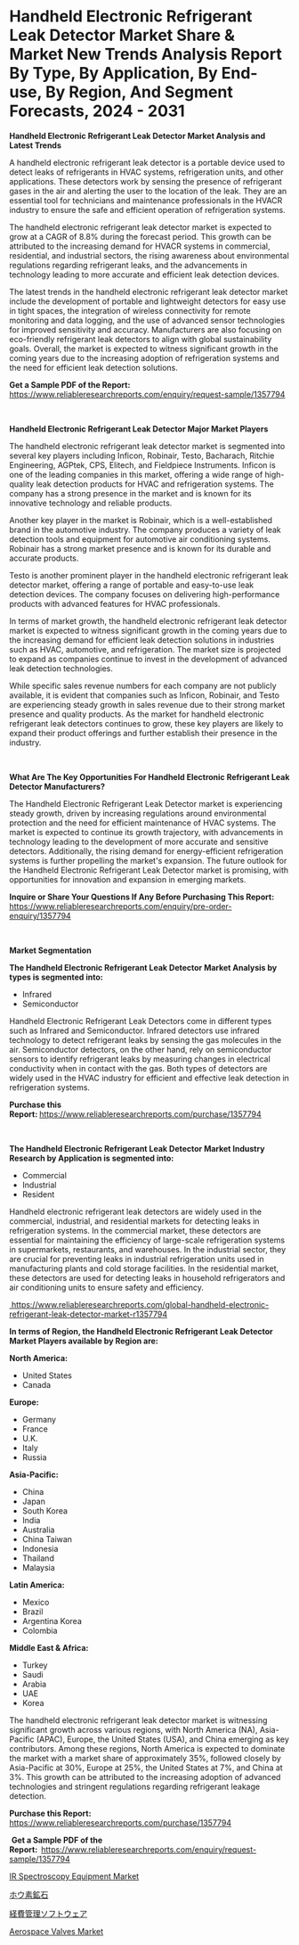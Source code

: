 <p><h1>Handheld Electronic Refrigerant Leak Detector Market Share & Market New Trends Analysis Report By Type, By Application, By End-use, By Region, And Segment Forecasts, 2024 - 2031</h1></p><p><strong>Handheld Electronic Refrigerant Leak Detector Market Analysis and Latest Trends</strong></p>
<p><p>A handheld electronic refrigerant leak detector is a portable device used to detect leaks of refrigerants in HVAC systems, refrigeration units, and other applications. These detectors work by sensing the presence of refrigerant gases in the air and alerting the user to the location of the leak. They are an essential tool for technicians and maintenance professionals in the HVACR industry to ensure the safe and efficient operation of refrigeration systems.</p><p>The handheld electronic refrigerant leak detector market is expected to grow at a CAGR of 8.8% during the forecast period. This growth can be attributed to the increasing demand for HVACR systems in commercial, residential, and industrial sectors, the rising awareness about environmental regulations regarding refrigerant leaks, and the advancements in technology leading to more accurate and efficient leak detection devices.</p><p>The latest trends in the handheld electronic refrigerant leak detector market include the development of portable and lightweight detectors for easy use in tight spaces, the integration of wireless connectivity for remote monitoring and data logging, and the use of advanced sensor technologies for improved sensitivity and accuracy. Manufacturers are also focusing on eco-friendly refrigerant leak detectors to align with global sustainability goals. Overall, the market is expected to witness significant growth in the coming years due to the increasing adoption of refrigeration systems and the need for efficient leak detection solutions.</p></p>
<p><strong>Get a Sample PDF of the Report:&nbsp;</strong> <a href="https://www.reliableresearchreports.com/enquiry/request-sample/1357794">https://www.reliableresearchreports.com/enquiry/request-sample/1357794</a></p>
<p>&nbsp;</p>
<p><strong>Handheld Electronic Refrigerant Leak Detector Major Market Players</strong></p>
<p><p>The handheld electronic refrigerant leak detector market is segmented into several key players including Inficon, Robinair, Testo, Bacharach, Ritchie Engineering, AGPtek, CPS, Elitech, and Fieldpiece Instruments. Inficon is one of the leading companies in this market, offering a wide range of high-quality leak detection products for HVAC and refrigeration systems. The company has a strong presence in the market and is known for its innovative technology and reliable products.</p><p>Another key player in the market is Robinair, which is a well-established brand in the automotive industry. The company produces a variety of leak detection tools and equipment for automotive air conditioning systems. Robinair has a strong market presence and is known for its durable and accurate products.</p><p>Testo is another prominent player in the handheld electronic refrigerant leak detector market, offering a range of portable and easy-to-use leak detection devices. The company focuses on delivering high-performance products with advanced features for HVAC professionals.</p><p>In terms of market growth, the handheld electronic refrigerant leak detector market is expected to witness significant growth in the coming years due to the increasing demand for efficient leak detection solutions in industries such as HVAC, automotive, and refrigeration. The market size is projected to expand as companies continue to invest in the development of advanced leak detection technologies.</p><p>While specific sales revenue numbers for each company are not publicly available, it is evident that companies such as Inficon, Robinair, and Testo are experiencing steady growth in sales revenue due to their strong market presence and quality products. As the market for handheld electronic refrigerant leak detectors continues to grow, these key players are likely to expand their product offerings and further establish their presence in the industry.</p></p>
<p>&nbsp;</p>
<p><strong>What Are The Key Opportunities For Handheld Electronic Refrigerant Leak Detector Manufacturers?</strong></p>
<p><p>The Handheld Electronic Refrigerant Leak Detector market is experiencing steady growth, driven by increasing regulations around environmental protection and the need for efficient maintenance of HVAC systems. The market is expected to continue its growth trajectory, with advancements in technology leading to the development of more accurate and sensitive detectors. Additionally, the rising demand for energy-efficient refrigeration systems is further propelling the market's expansion. The future outlook for the Handheld Electronic Refrigerant Leak Detector market is promising, with opportunities for innovation and expansion in emerging markets.</p></p>
<p><strong>Inquire or Share Your Questions If Any Before Purchasing This Report:</strong> <a href="https://www.reliableresearchreports.com/enquiry/pre-order-enquiry/1357794">https://www.reliableresearchreports.com/enquiry/pre-order-enquiry/1357794</a></p>
<p>&nbsp;</p>
<p><strong>Market Segmentation</strong></p>
<p><strong>The Handheld Electronic Refrigerant Leak Detector Market Analysis by types is segmented into:</strong></p>
<p><ul><li>Infrared</li><li>Semiconductor</li></ul></p>
<p><p>Handheld Electronic Refrigerant Leak Detectors come in different types such as Infrared and Semiconductor. Infrared detectors use infrared technology to detect refrigerant leaks by sensing the gas molecules in the air. Semiconductor detectors, on the other hand, rely on semiconductor sensors to identify refrigerant leaks by measuring changes in electrical conductivity when in contact with the gas. Both types of detectors are widely used in the HVAC industry for efficient and effective leak detection in refrigeration systems.</p></p>
<p><strong>Purchase this Report:&nbsp;</strong><a href="https://www.reliableresearchreports.com/purchase/1357794">https://www.reliableresearchreports.com/purchase/1357794</a></p>
<p>&nbsp;</p>
<p><strong>The Handheld Electronic Refrigerant Leak Detector Market Industry Research by Application is segmented into:</strong></p>
<p><ul><li>Commercial</li><li>Industrial</li><li>Resident</li></ul></p>
<p><p>Handheld electronic refrigerant leak detectors are widely used in the commercial, industrial, and residential markets for detecting leaks in refrigeration systems. In the commercial market, these detectors are essential for maintaining the efficiency of large-scale refrigeration systems in supermarkets, restaurants, and warehouses. In the industrial sector, they are crucial for preventing leaks in industrial refrigeration units used in manufacturing plants and cold storage facilities. In the residential market, these detectors are used for detecting leaks in household refrigerators and air conditioning units to ensure safety and efficiency.</p></p>
<p><a href="https://www.reliableresearchreports.com/global-handheld-electronic-refrigerant-leak-detector-market-r1357794">&nbsp;https://www.reliableresearchreports.com/global-handheld-electronic-refrigerant-leak-detector-market-r1357794</a></p>
<p><strong>In terms of Region, the Handheld Electronic Refrigerant Leak Detector Market Players available by Region are:</strong></p>
<p>
    <p> <strong> North America: </strong>
        <ul>
            <li>United States</li>
            <li>Canada</li>
        </ul>
        </p> 
    <p> <strong> Europe: </strong>
        <ul>
            <li>Germany</li>
            <li>France</li>
            <li>U.K.</li>
            <li>Italy</li>
            <li>Russia</li>
        </ul>
        </p> 
    <p> <strong> Asia-Pacific: </strong>
        <ul>
            <li>China</li>
            <li>Japan</li>
            <li>South Korea</li>
            <li>India</li>
            <li>Australia</li>
            <li>China Taiwan</li>
            <li>Indonesia</li>
            <li>Thailand</li>
            <li>Malaysia</li>
        </ul>
        </p> 
    <p> <strong> Latin America: </strong>
        <ul>
            <li>Mexico</li>
            <li>Brazil</li>
            <li>Argentina Korea</li>
            <li>Colombia</li>
        </ul>
        </p> 
    <p> <strong> Middle East & Africa: </strong>
        <ul>
            <li>Turkey</li>
            <li>Saudi</li>
            <li>Arabia</li>
            <li>UAE</li>
            <li>Korea</li>
        </ul>
    </p>
    </p>
<p><p>The handheld electronic refrigerant leak detector market is witnessing significant growth across various regions, with North America (NA), Asia-Pacific (APAC), Europe, the United States (USA), and China emerging as key contributors. Among these regions, North America is expected to dominate the market with a market share of approximately 35%, followed closely by Asia-Pacific at 30%, Europe at 25%, the United States at 7%, and China at 3%. This growth can be attributed to the increasing adoption of advanced technologies and stringent regulations regarding refrigerant leakage detection.</p></p>
<p><strong>Purchase this Report: </strong><a href="https://www.reliableresearchreports.com/purchase/1357794">https://www.reliableresearchreports.com/purchase/1357794</a></p>
<p>&nbsp;<strong>Get a Sample PDF of the Report:&nbsp;&nbsp;</strong><a href="https://www.reliableresearchreports.com/enquiry/request-sample/1357794">https://www.reliableresearchreports.com/enquiry/request-sample/1357794</a></p>
<p><strong></strong></p>
<p><p><a href="https://www.linkedin.com/pulse/analyzing-ir-spectroscopy-equipment-market-global-industry-rvlce?trackingId=rgUmnpKvwODxBooB8wLWRg%3D%3D">IR Spectroscopy Equipment Market</a></p><p><a href="https://medium.com/@aidalakin1973/%E3%83%9B%E3%82%A6%E7%B4%A0%E9%89%B1%E7%9F%B3%E5%B8%82%E5%A0%B4%E3%81%AE%E3%83%88%E3%83%AC%E3%83%B3%E3%83%89%E3%81%A8%E5%B8%82%E5%A0%B4%E5%88%86%E6%9E%90%E3%81%AF-2024%E5%B9%B4%E3%81%8B%E3%82%892031%E5%B9%B4%E3%81%BE%E3%81%A7%E3%81%AE%E6%9C%9F%E9%96%93%E3%81%AB%E4%BA%88%E6%B8%AC%E3%81%95%E3%82%8C%E3%81%A6%E3%81%84%E3%81%BE%E3%81%99-0c6a060872b6">ホウ素鉱石</a></p><p><a href="https://medium.com/@amberchain86/%E7%B5%8C%E8%B2%BB%E7%AE%A1%E7%90%86%E3%82%BD%E3%83%95%E3%83%88%E3%82%A6%E3%82%A7%E3%82%A2%E5%B8%82%E5%A0%B4%E8%A6%8F%E6%A8%A1-%E5%B8%82%E5%A0%B4%E8%A6%8B%E9%80%9A%E3%81%97%E3%81%A8%E5%B8%82%E5%A0%B4%E4%BA%88%E6%B8%AC-2024%E5%B9%B4%E3%81%8B%E3%82%892031%E5%B9%B4%E3%81%BE%E3%81%A7-0a331cd0e823">経費管理ソフトウェア</a></p><p><a href="https://www.linkedin.com/pulse/aerospace-valves-market-trends-forecast-competitive-analysis-ztxce?trackingId=GoJv%2BLPt78RnyliXaZ9aiw%3D%3D">Aerospace Valves Market</a></p></p>